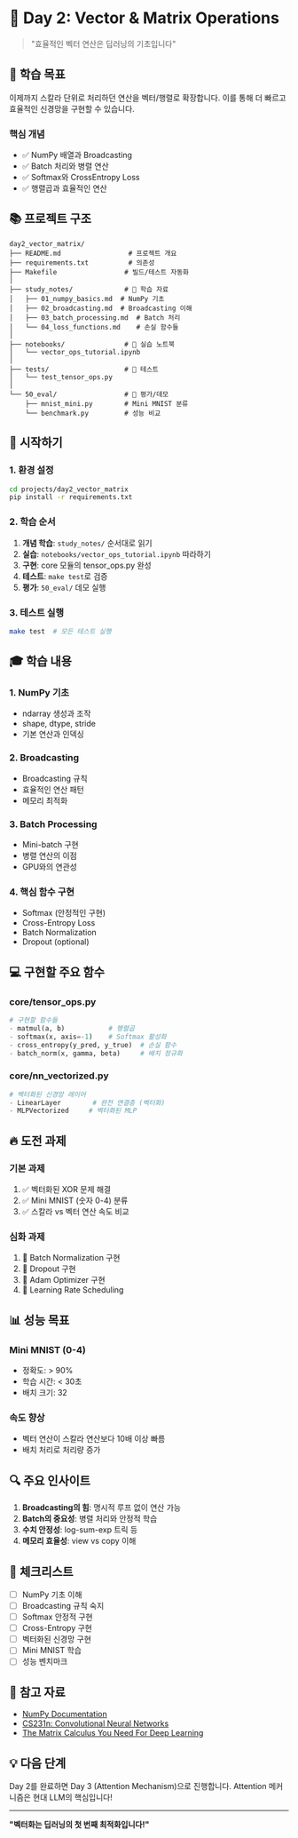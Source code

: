 # 🔢 Day 2: Vector & Matrix Operations

> "효율적인 벡터 연산은 딥러닝의 기초입니다"

## 🎯 학습 목표

이제까지 스칼라 단위로 처리하던 연산을 벡터/행렬로 확장합니다.
이를 통해 더 빠르고 효율적인 신경망을 구현할 수 있습니다.

### 핵심 개념
- ✅ NumPy 배열과 Broadcasting
- ✅ Batch 처리와 병렬 연산
- ✅ Softmax와 CrossEntropy Loss
- ✅ 행렬곱과 효율적인 연산

## 📚 프로젝트 구조

```
day2_vector_matrix/
├── README.md                 # 프로젝트 개요
├── requirements.txt          # 의존성
├── Makefile                 # 빌드/테스트 자동화
│
├── study_notes/             # 📖 학습 자료
│   ├── 01_numpy_basics.md  # NumPy 기초
│   ├── 02_broadcasting.md  # Broadcasting 이해
│   ├── 03_batch_processing.md  # Batch 처리
│   └── 04_loss_functions.md    # 손실 함수들
│
├── notebooks/               # 🔬 실습 노트북
│   └── vector_ops_tutorial.ipynb
│
├── tests/                   # 🧪 테스트
│   └── test_tensor_ops.py
│
└── 50_eval/                 # 🎯 평가/데모
    ├── mnist_mini.py        # Mini MNIST 분류
    └── benchmark.py         # 성능 비교
```

## 🚀 시작하기

### 1. 환경 설정
```bash
cd projects/day2_vector_matrix
pip install -r requirements.txt
```

### 2. 학습 순서
1. **개념 학습**: `study_notes/` 순서대로 읽기
2. **실습**: `notebooks/vector_ops_tutorial.ipynb` 따라하기
3. **구현**: core 모듈의 tensor_ops.py 완성
4. **테스트**: `make test`로 검증
5. **평가**: `50_eval/` 데모 실행

### 3. 테스트 실행
```bash
make test  # 모든 테스트 실행
```

## 🎓 학습 내용

### 1. NumPy 기초
- ndarray 생성과 조작
- shape, dtype, stride
- 기본 연산과 인덱싱

### 2. Broadcasting
- Broadcasting 규칙
- 효율적인 연산 패턴
- 메모리 최적화

### 3. Batch Processing
- Mini-batch 구현
- 병렬 연산의 이점
- GPU와의 연관성

### 4. 핵심 함수 구현
- Softmax (안정적인 구현)
- Cross-Entropy Loss
- Batch Normalization
- Dropout (optional)

## 💻 구현할 주요 함수

### core/tensor_ops.py
```python
# 구현할 함수들
- matmul(a, b)           # 행렬곱
- softmax(x, axis=-1)    # Softmax 활성화
- cross_entropy(y_pred, y_true)  # 손실 함수
- batch_norm(x, gamma, beta)     # 배치 정규화
```

### core/nn_vectorized.py
```python
# 벡터화된 신경망 레이어
- LinearLayer        # 완전 연결층 (벡터화)
- MLPVectorized     # 벡터화된 MLP
```

## 🔥 도전 과제

### 기본 과제
1. ✅ 벡터화된 XOR 문제 해결
2. ✅ Mini MNIST (숫자 0-4) 분류
3. ✅ 스칼라 vs 벡터 연산 속도 비교

### 심화 과제
1. 🌟 Batch Normalization 구현
2. 🌟 Dropout 구현
3. 🌟 Adam Optimizer 구현
4. 🌟 Learning Rate Scheduling

## 📊 성능 목표

### Mini MNIST (0-4)
- 정확도: > 90%
- 학습 시간: < 30초
- 배치 크기: 32

### 속도 향상
- 벡터 연산이 스칼라 연산보다 10배 이상 빠름
- 배치 처리로 처리량 증가

## 🔍 주요 인사이트

1. **Broadcasting의 힘**: 명시적 루프 없이 연산 가능
2. **Batch의 중요성**: 병렬 처리와 안정적 학습
3. **수치 안정성**: log-sum-exp 트릭 등
4. **메모리 효율성**: view vs copy 이해

## 📝 체크리스트

- [ ] NumPy 기초 이해
- [ ] Broadcasting 규칙 숙지
- [ ] Softmax 안정적 구현
- [ ] Cross-Entropy 구현
- [ ] 벡터화된 신경망 구현
- [ ] Mini MNIST 학습
- [ ] 성능 벤치마크

## 🔗 참고 자료

- [NumPy Documentation](https://numpy.org/doc/stable/)
- [CS231n: Convolutional Neural Networks](http://cs231n.stanford.edu/)
- [The Matrix Calculus You Need For Deep Learning](https://explained.ai/matrix-calculus/)

## 💡 다음 단계

Day 2를 완료하면 Day 3 (Attention Mechanism)으로 진행합니다.
Attention 메커니즘은 현대 LLM의 핵심입니다!

---

**"벡터화는 딥러닝의 첫 번째 최적화입니다!"**